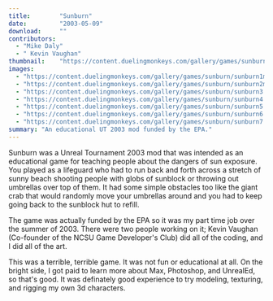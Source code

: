 ```yaml
---
title:        "Sunburn"
date:         "2003-05-09"
download:     ""
contributors: 
  - "Mike Daly"
  - " Kevin Vaughan"
thumbnail:    "https://content.duelingmonkeys.com/gallery/games/sunburn/sunburn_thumb.jpg"
images: 
  - "https://content.duelingmonkeys.com/gallery/games/sunburn/sunburn1mid.jpg"
  - "https://content.duelingmonkeys.com/gallery/games/sunburn/sunburn2mid.jpg"
  - "https://content.duelingmonkeys.com/gallery/games/sunburn/sunburn3.jpg"
  - "https://content.duelingmonkeys.com/gallery/games/sunburn/sunburn4.jpg"
  - "https://content.duelingmonkeys.com/gallery/games/sunburn/sunburn5.jpg"
  - "https://content.duelingmonkeys.com/gallery/games/sunburn/sunburn6.jpg"
  - "https://content.duelingmonkeys.com/gallery/games/sunburn/sunburn7.jpg"
summary: "An educational UT 2003 mod funded by the EPA."
---
```

Sunburn was a Unreal Tournament 2003 mod that was intended as an educational game for teaching people about the dangers of sun exposure. You played as a lifeguard who had to run back and forth across a stretch of sunny beach shooting people with globs of sunblock or throwing out umbrellas over top of them. It had some simple obstacles too like the giant crab that would randomly move your umbrellas around and you had to keep going back to the sunblock hut to refill.

The game was actually funded by the EPA so it was my part time job over the summer of 2003. There were two people working on it; Kevin Vaughan (Co-founder of the NCSU Game Developer's Club) did all of the coding, and I did all of the art.

This was a terrible, terrible game. It was not fun or educational at all. On the bright side, I got paid to learn more about Max, Photoshop, and UnrealEd, so that's good. It was definately good experience to try modeling, texturing, and rigging my own 3d characters.
